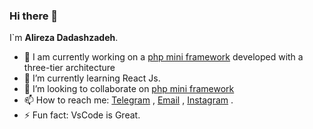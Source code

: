 ### Hi there 👋
I`m **Alireza Dadashzadeh**.

- 🔭 I am currently working on a [php mini framework](https://github.com/alida-ir/php-mvc-framework) developed with a three-tier architecture
- 🌱 I’m currently learning React Js.
- 👯 I’m looking to collaborate on [php mini framework](https://github.com/alida-ir/php-mvc-framework) 
-  📫 How to reach me: [Telegram](https://t.me/LeftMyLife) , [Email](info.alida.ir@gmail.com) , [Instagram](https://instagram.com/alida_ir) .
- ⚡ Fun fact: VsCode is Great.